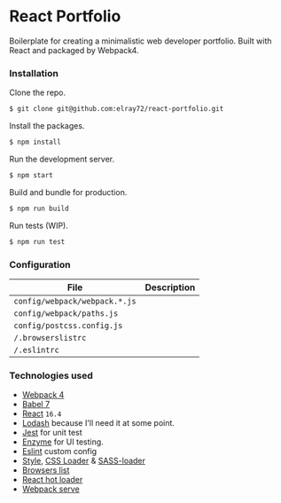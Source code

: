 # React Portfolio

Boilerplate for creating a minimalistic web developer portfolio. Built with React and packaged by Webpack4.

### Installation

Clone the repo.
```sh
$ git clone git@github.com:elray72/react-portfolio.git
```

Install the packages.
```sh
$ npm install
```

Run the development server.
```sh
$ npm start
```

Build and bundle for production.
```sh
$ npm run build
```

Run tests (WIP).
```sh
$ npm run test
```

### Configuration
| File                          | Description |
|-------------------------------|-------------|
| `config/webpack/webpack.*.js` |             |
| `config/webpack/paths.js`     |             |
| `config/postcss.config.js`    |             |
| `/.browserslistrc`            |             |
| `/.eslintrc`                  |             |


### Technologies used
* [Webpack 4](https://github.com/webpack/webpack)
* [Babel 7](https://github.com/babel/babel)
* [React](https://github.com/facebook/react) `16.4`
* [Lodash](https://github.com/lodash/lodash) because I'll need it at some point.
* [Jest](https://github.com/facebook/jest) for unit test
* [Enzyme](http://airbnb.io/enzyme/) for UI testing.
* [Eslint](https://github.com/eslint/eslint/) custom config
* [Style](https://github.com/webpack-contrib/style-loader), [CSS Loader](https://github.com/webpack-contrib/css-loader) & [SASS-loader](https://github.com/webpack-contrib/sass-loader)
* [Browsers list](https://github.com/browserslist/browserslist)
* [React hot loader](https://github.com/gaearon/react-hot-loader)
* [Webpack serve](https://github.com/webpack-contrib/webpack-serve)
